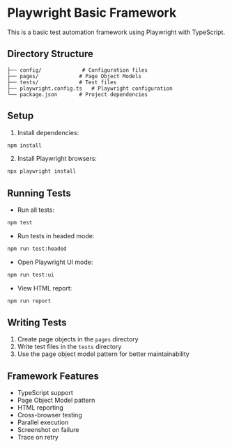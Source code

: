 # Playwright Basic Framework

This is a basic test automation framework using Playwright with TypeScript.

## Directory Structure

```
├── config/             # Configuration files
├── pages/             # Page Object Models
├── tests/             # Test files
├── playwright.config.ts   # Playwright configuration
└── package.json       # Project dependencies
```

## Setup

1. Install dependencies:
```bash
npm install
```

2. Install Playwright browsers:
```bash
npx playwright install
```

## Running Tests

- Run all tests:
```bash
npm test
```

- Run tests in headed mode:
```bash
npm run test:headed
```

- Open Playwright UI mode:
```bash
npm run test:ui
```

- View HTML report:
```bash
npm run report
```

## Writing Tests

1. Create page objects in the `pages` directory
2. Write test files in the `tests` directory
3. Use the page object model pattern for better maintainability

## Framework Features

- TypeScript support
- Page Object Model pattern
- HTML reporting
- Cross-browser testing
- Parallel execution
- Screenshot on failure
- Trace on retry